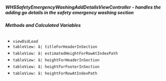 ##### **WHSSafetyEmergencyWashingAddDetailsViewController** - handles the adding go details in the safety emergency washing section

###### **Methods and Calculated Variables**
- `viewDidLoad`
- `tableView: â¦ titleForHeaderInSection`
- `tableView: â¦ estimatedHeightForRowAtIndexPath`
- `tableView: â¦ heightForHeaderInSection`
- `tableView: â¦ heightForFooterInSection`
- `tableView: â¦ heightForRowAtIndexPath`